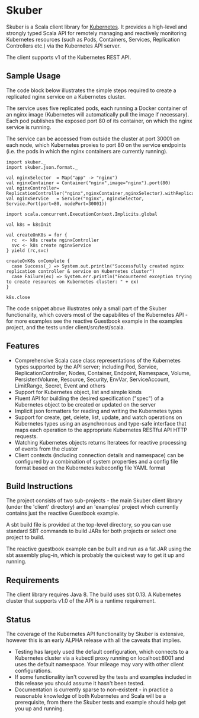 # Skuber

Skuber is a Scala client library for [Kubernetes](http://kubernetes.io). It provides a high-level and strongly typed Scala API for remotely managing and reactively monitoring Kubernetes resources (such as Pods, Containers, Services, Replication Controllers etc.) via the Kubernetes API server.

The client supports v1 of the Kubernetes REST API.

## Sample Usage

The code block below illustrates the simple steps required to create a replicated nginx service on a Kubernetes cluster.
 
The service uses five replicated pods, each running a Docker container of an nginx image (Kubernetes will automatically pull the image if necessary). Each pod publishes the exposed port 80 of its container, on which the nginx service is running.

The service can be accessed from outside the cluster at port 30001 on each node, which Kubernetes proxies to port 80 on the service endpoints (i.e. the pods in which the nginx containers are currently running). 

    import skuber._
    import skuber.json.format._

    val nginxSelector  = Map("app" -> "nginx")
    val nginxContainer = Container("nginx",image="nginx").port(80)
    val nginxController= ReplicationController("nginx",nginxContainer,nginxSelector).withReplicas(5)
    val nginxService   = Service("nginx", nginxSelector, Service.Port(port=80, nodePort=30001)) 

    import scala.concurrent.ExecutionContext.Implicits.global

    val k8s = k8sInit

    val createOnK8s = for {
      rc  <- k8s create nginxController
      svc <- k8s create nginxService
    } yield (rc,svc)

    createOnK8s onComplete {
      case Success(_) => System.out.println("Successfully created nginx replication controller & service on Kubernetes cluster")
      case Failure(ex) => System.err.println("Encountered exception trying to create resources on Kubernetes cluster: " + ex)
    }

    k8s.close

The code snippet above illustrates only a small part of the Skuber functionality, which covers most of the capabilites of the Kubernetes API  - for more examples see the reactive Guestbook example in the examples project, and the tests under client/src/test/scala.

## Features

- Comprehensive Scala case class representations of the Kubernetes types supported by the API server; including Pod, Service, ReplicationController, Nodes, Container, Endpoint, Namespace, Volume, PersistentVolume, Resource, Security, EnvVar, ServiceAccount, LimitRange, Secret, Event and others
- Support for Kubernetes object, list and simple kinds
- Fluent API for building the desired specification ("spec") of a Kubernetes object to be created or updated on the server 
- Implicit json formatters for reading and writing the Kubernetes types
- Support for create, get, delete, list, update, and watch operations on Kubernetes types using an asynchronous and type-safe interface that maps each operation to the appropriate Kubernetes RESTful API HTTP requests. 
- Watching Kubernetes objects returns Iteratees for reactive processing of events from the cluster
- Client contexts (including connection details and namespace) can be configured by a combination of system properties and a config file format based on the Kubernetes kubeconfig file YAML format

## Build Instructions

The project consists of two sub-projects - the main Skuber client library (under the 'client' directory) and an 'examples' project which currently contains just the reactive Guestbook example.

A sbt build file is provided at the top-level directory, so you can use standard SBT commands to build JARs for both projects or select one project to build.

The reactive guestbook example can be built and run as a fat JAR using the sbt assembly plug-in, which is probably the quickest way to get it up and running.

## Requirements

The client library requires Java 8. The build uses sbt 0.13. A Kubernetes cluster that supports v1.0 of the API is a runtime requirement. 

## Status

The coverage of the Kubernetes API functionality by Skuber is extensive, however this is an early ALPHA release with all the caveats that implies. 

- Testing has largely used the default configuration, which connects to a Kubernetes cluster via a kubectl proxy running on localhost:8001 and uses the default namespace. Your mileage may vary with other client configurations.
- If some functionality isn't covered by the tests and examples included in this release you should assume it hasn't been tested.
- Documentation is currently sparse to non-existent - in practice a reasonable knowledge of both Kubernetes and Scala will be a prerequisite, from there the Skuber tests and example should help get you up and running. 
